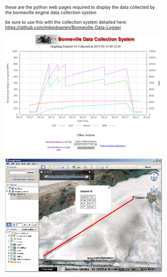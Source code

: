 these are the python web pages required to display the data collected by the bonneville engine data collection system

be sure to use this with the collection system detailed here:
https://github.com/mikedowney/Bonneville-Data-Logger

![screenshot](webpage.jpg)

![screenshot](googleearth.jpg)


